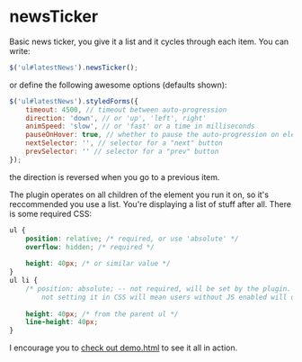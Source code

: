 # newsTicker

Basic news ticker, you give it a list and it cycles through each item. You can write:

```javascript
$('ul#latestNews').newsTicker();
```
or define the following awesome options (defaults shown):

```javascript
$('ul#latestNews').styledForms({
	timeout: 4500, // timeout between auto-progression
	direction: 'down', // or 'up', 'left', right'
	animSpeed: 'slow', // or 'fast' or a time in milliseconds
	pauseOnHover: true, // whether to pause the auto-progression on element hover
	nextSelector: '', // selector for a "next" button
	prevSelector: '' // selector for a "prev" button
});
```

the direction is reversed when you go to a previous item.

The plugin operates on all children of the element you run it on, so it's reccommended you use a list. You're displaying a list of stuff after all. There is some required CSS:

```css
ul {
	position: relative; /* required, or use 'absolute' */
	overflow: hidden; /* required */
	
	height: 40px; /* or similar value */
}
ul li {
	/* position: absolute; -- not required, will be set by the plugin.
		not setting it in CSS will mean users without JS enabled will only see your first item */
	
	height: 40px; /* from the parent ul */
	line-height: 40px;
}
```

I encourage you to [check out demo.html](https://github.com/grrowl/newsTicker/blob/master/demo.html) to see it all in action.